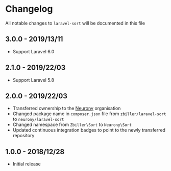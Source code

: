 # Changelog

All notable changes to `laravel-sort` will be documented in this file

## 3.0.0 - 2019/13/11

- Support Laravel 6.0

## 2.1.0 - 2019/22/03

- Support Laravel 5.8

## 2.0.0 - 2019/22/03

- Transferred ownership to the [Neurony](https://github.com/Neurony) organisation
- Changed package name in `composer.json` file from `zbiller/laravel-sort` to `neurony/laravel-sort`
- Changed namespace from `Zbiller\Sort` to `Neurony\Sort`
- Updated continuous integration badges to point to the newly transferred repository  

## 1.0.0 - 2018/12/28

- Initial release
